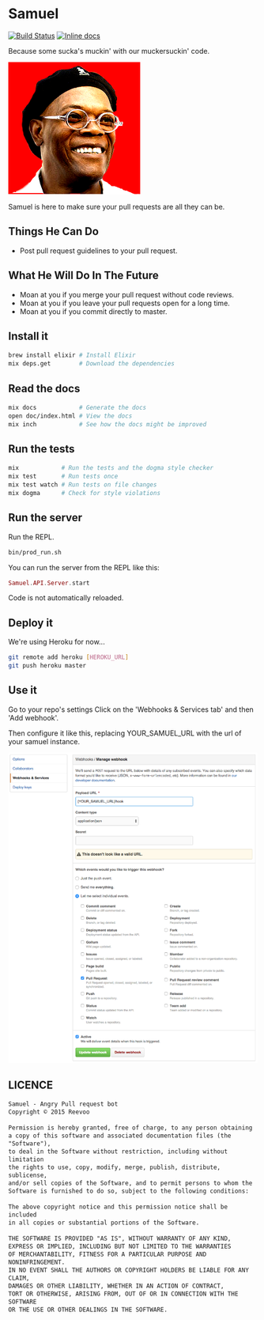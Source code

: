 Samuel
======

[![Build Status](https://travis-ci.org/reevoo/samuel.svg?branch=master)](https://travis-ci.org/reevoo/samuel)
[![Inline docs](http://inch-ci.org/github/reevoo/samuel.svg?branch=master&style=flat)](http://inch-ci.org/github/reevoo/samuel)

Because some sucka's muckin' with our muckersuckin' code.

![Samuel watches over you.](/samuel.png)

Samuel is here to make sure your pull requests are all they can be.

## Things He Can Do

* Post pull request guidelines to your pull request.

## What He Will Do In The Future

* Moan at you if you merge your pull request without code reviews.
* Moan at you if you leave your pull requests open for a long time.
* Moan at you if you commit directly to master.


## Install it

```sh
brew install elixir # Install Elixir
mix deps.get        # Download the dependencies
```


## Read the docs

```sh
mix docs            # Generate the docs
open doc/index.html # View the docs
mix inch            # See how the docs might be improved
```


## Run the tests

```sh
mix            # Run the tests and the dogma style checker
mix test       # Run tests once
mix test watch # Run tests on file changes
mix dogma      # Check for style violations
```


## Run the server

Run the REPL.

```sh
bin/prod_run.sh
```

You can run the server from the REPL like this:

```elixir
Samuel.API.Server.start
```

Code is not automatically reloaded.

## Deploy it

We're using Heroku for now...

```sh
git remote add heroku [HEROKU_URL]
git push heroku master
```

## Use it

Go to your repo's settings
Click on the 'Webhooks & Services tab' and then 'Add webhook'.

Then configure it like this, replacing YOUR_SAMUEL_URL with the url of your samuel instance.

![Samuel settings](docs/samuel_setup.png  )

## LICENCE

```
Samuel - Angry Pull request bot
Copyright © 2015 Reevoo

Permission is hereby granted, free of charge, to any person obtaining
a copy of this software and associated documentation files (the "Software"),
to deal in the Software without restriction, including without limitation
the rights to use, copy, modify, merge, publish, distribute, sublicense,
and/or sell copies of the Software, and to permit persons to whom the
Software is furnished to do so, subject to the following conditions:

The above copyright notice and this permission notice shall be included
in all copies or substantial portions of the Software.

THE SOFTWARE IS PROVIDED "AS IS", WITHOUT WARRANTY OF ANY KIND,
EXPRESS OR IMPLIED, INCLUDING BUT NOT LIMITED TO THE WARRANTIES
OF MERCHANTABILITY, FITNESS FOR A PARTICULAR PURPOSE AND NONINFRINGEMENT.
IN NO EVENT SHALL THE AUTHORS OR COPYRIGHT HOLDERS BE LIABLE FOR ANY CLAIM,
DAMAGES OR OTHER LIABILITY, WHETHER IN AN ACTION OF CONTRACT,
TORT OR OTHERWISE, ARISING FROM, OUT OF OR IN CONNECTION WITH THE SOFTWARE
OR THE USE OR OTHER DEALINGS IN THE SOFTWARE.
```
